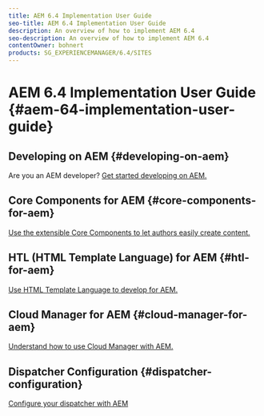 ```yaml
---
title: AEM 6.4 Implementation User Guide
seo-title: AEM 6.4 Implementation User Guide
description: An overview of how to implement AEM 6.4
seo-description: An overview of how to implement AEM 6.4
contentOwner: bohnert
products: SG_EXPERIENCEMANAGER/6.4/SITES
---
```


# AEM 6.4 Implementation User Guide {#aem-64-implementation-user-guide}

## Developing on AEM {#developing-on-aem}

Are you an AEM developer? [Get started developing on AEM.](/help/sites-developing/home.md)

## Core Components for AEM {#core-components-for-aem}

[Use the extensible Core Components to let authors easily create content.](https://docs.adobe.com/content/help/en/experience-manager-core-components/using/introduction.html)

## HTL (HTML Template Language) for AEM {#htl-for-aem}

[Use HTML Template Language to develop for AEM.](https://docs.adobe.com/content/help/en/experience-manager-htl/using/overview.html)

## Cloud Manager for AEM {#cloud-manager-for-aem}

[Understand how to use Cloud Manager with AEM.](https://docs.adobe.com/content/help/en/experience-manager-cloud-manager/using/introduction-to-cloud-manager.html)

## Dispatcher Configuration {#dispatcher-configuration}

[Configure your dispatcher with AEM](https://docs.adobe.com/content/help/en/experience-manager-dispatcher/using/dispatcher.html)
